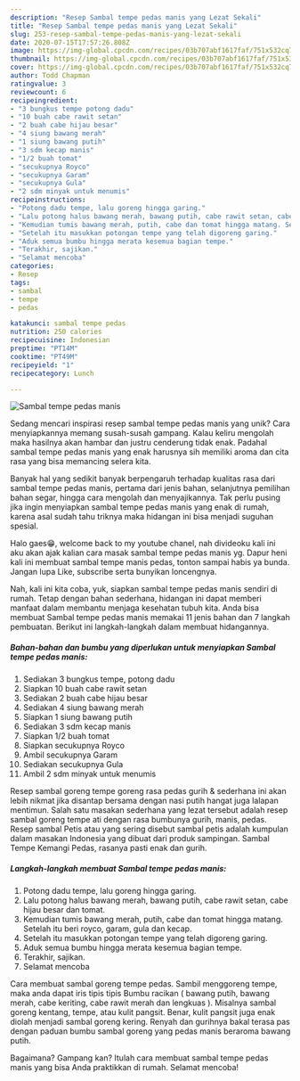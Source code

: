 ```yaml
---
description: "Resep Sambal tempe pedas manis yang Lezat Sekali"
title: "Resep Sambal tempe pedas manis yang Lezat Sekali"
slug: 253-resep-sambal-tempe-pedas-manis-yang-lezat-sekali
date: 2020-07-15T17:57:26.808Z
image: https://img-global.cpcdn.com/recipes/03b707abf1617faf/751x532cq70/sambal-tempe-pedas-manis-foto-resep-utama.jpg
thumbnail: https://img-global.cpcdn.com/recipes/03b707abf1617faf/751x532cq70/sambal-tempe-pedas-manis-foto-resep-utama.jpg
cover: https://img-global.cpcdn.com/recipes/03b707abf1617faf/751x532cq70/sambal-tempe-pedas-manis-foto-resep-utama.jpg
author: Todd Chapman
ratingvalue: 3
reviewcount: 6
recipeingredient:
- "3 bungkus tempe potong dadu"
- "10 buah cabe rawit setan"
- "2 buah cabe hijau besar"
- "4 siung bawang merah"
- "1 siung bawang putih"
- "3 sdm kecap manis"
- "1/2 buah tomat"
- "secukupnya Royco"
- "secukupnya Garam"
- "secukupnya Gula"
- "2 sdm minyak untuk menumis"
recipeinstructions:
- "Potong dadu tempe, lalu goreng hingga garing."
- "Lalu potong halus bawang merah, bawang putih, cabe rawit setan, cabe hijau besar dan tomat."
- "Kemudian tumis bawang merah, putih, cabe dan tomat hingga matang. Setelah itu beri royco, garam, gula dan kecap."
- "Setelah itu masukkan potongan tempe yang telah digoreng garing."
- "Aduk semua bumbu hingga merata kesemua bagian tempe."
- "Terakhir, sajikan."
- "Selamat mencoba"
categories:
- Resep
tags:
- sambal
- tempe
- pedas

katakunci: sambal tempe pedas 
nutrition: 250 calories
recipecuisine: Indonesian
preptime: "PT14M"
cooktime: "PT49M"
recipeyield: "1"
recipecategory: Lunch

---
```



![Sambal tempe pedas manis](https://img-global.cpcdn.com/recipes/03b707abf1617faf/751x532cq70/sambal-tempe-pedas-manis-foto-resep-utama.jpg)

Sedang mencari inspirasi resep sambal tempe pedas manis yang unik? Cara menyiapkannya memang susah-susah gampang. Kalau keliru mengolah maka hasilnya akan hambar dan justru cenderung tidak enak. Padahal sambal tempe pedas manis yang enak harusnya sih memiliki aroma dan cita rasa yang bisa memancing selera kita.

Banyak hal yang sedikit banyak berpengaruh terhadap kualitas rasa dari sambal tempe pedas manis, pertama dari jenis bahan, selanjutnya pemilihan bahan segar, hingga cara mengolah dan menyajikannya. Tak perlu pusing jika ingin menyiapkan sambal tempe pedas manis yang enak di rumah, karena asal sudah tahu triknya maka hidangan ini bisa menjadi suguhan spesial.

Halo gaes😁, welcome back to my youtube chanel, nah divideoku kali ini aku akan ajak kalian cara masak sambal tempe pedas manis yg. Dapur heni kali ini membuat sambal tempe manis pedas, tonton sampai habis ya bunda. Jangan lupa Like, subscribe serta bunyikan loncengnya.


Nah, kali ini kita coba, yuk, siapkan sambal tempe pedas manis sendiri di rumah. Tetap dengan bahan sederhana, hidangan ini dapat memberi manfaat dalam membantu menjaga kesehatan tubuh kita. Anda bisa membuat Sambal tempe pedas manis memakai 11 jenis bahan dan 7 langkah pembuatan. Berikut ini langkah-langkah dalam membuat hidangannya.

<!--inarticleads1-->

##### Bahan-bahan dan bumbu yang diperlukan untuk menyiapkan Sambal tempe pedas manis:

1. Sediakan 3 bungkus tempe, potong dadu
1. Siapkan 10 buah cabe rawit setan
1. Sediakan 2 buah cabe hijau besar
1. Sediakan 4 siung bawang merah
1. Siapkan 1 siung bawang putih
1. Sediakan 3 sdm kecap manis
1. Siapkan 1/2 buah tomat
1. Siapkan secukupnya Royco
1. Ambil secukupnya Garam
1. Sediakan secukupnya Gula
1. Ambil 2 sdm minyak untuk menumis


Resep sambal goreng tempe goreng rasa pedas gurih &amp; sederhana ini akan lebih nikmat jika disantap bersama dengan nasi putih hangat juga lalapan mentimun. Salah satu masakan sederhana yang lezat tersebut adalah resep sambal goreng tempe ati dengan rasa bumbunya gurih, manis, pedas. Resep sambal Petis atau yang sering disebut sambal petis adalah kumpulan dalam masakan Indonesia yang dibuat dari produk sampingan. Sambal Tempe Kemangi Pedas, rasanya pasti enak dan gurih. 

<!--inarticleads2-->

##### Langkah-langkah membuat Sambal tempe pedas manis:

1. Potong dadu tempe, lalu goreng hingga garing.
1. Lalu potong halus bawang merah, bawang putih, cabe rawit setan, cabe hijau besar dan tomat.
1. Kemudian tumis bawang merah, putih, cabe dan tomat hingga matang. Setelah itu beri royco, garam, gula dan kecap.
1. Setelah itu masukkan potongan tempe yang telah digoreng garing.
1. Aduk semua bumbu hingga merata kesemua bagian tempe.
1. Terakhir, sajikan.
1. Selamat mencoba


Cara membuat sambal goreng tempe pedas. Sambil menggoreng tempe, maka anda dapat iris tipis tipis Bumbu racikan ( bawang putih, bawang merah, cabe keriting, cabe rawit merah dan lengkuas ). Misalnya sambal goreng kentang, tempe, atau kulit pangsit. Benar, kulit pangsit juga enak diolah menjadi sambal goreng kering. Renyah dan gurihnya bakal terasa pas dengan paduan bumbu sambal goreng yang pedas manis beraroma bawang putih. 

Bagaimana? Gampang kan? Itulah cara membuat sambal tempe pedas manis yang bisa Anda praktikkan di rumah. Selamat mencoba!
